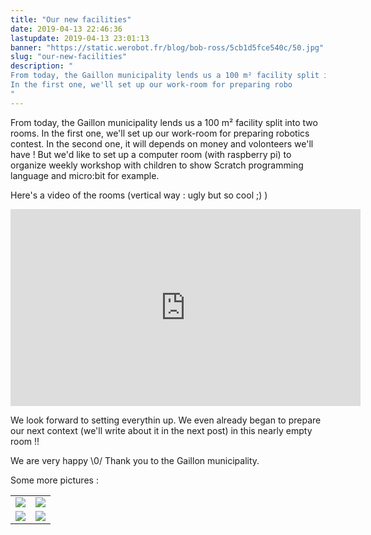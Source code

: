 ```yaml
---
title: "Our new facilities"
date: 2019-04-13 22:46:36
lastupdate: 2019-04-13 23:01:13
banner: "https://static.werobot.fr/blog/bob-ross/5cb1d5fce540c/50.jpg"
slug: "our-new-facilities"
description: " 
From today, the Gaillon municipality lends us a 100 m² facility split into two rooms.
In the first one, we'll set up our work-room for preparing robo
"
---
```

From today, the Gaillon municipality lends us a 100 m² facility split into two rooms.
In the first one, we'll set up our work-room for preparing robotics contest. In the second one, it will depends on money and volonteers we'll have ! But we'd like to set up a computer room (with raspberry pi) to organize weekly workshop with children to show Scratch programming language and micro:bit for example.

Here's a video of the rooms (vertical way : ugly but so cool ;) )

<iframe width="560" height="315" src="https://www.youtube-nocookie.com/embed/SycUqIMCV8Q" frameborder="0" allow="accelerometer; autoplay; encrypted-media; gyroscope; picture-in-picture" allowfullscreen></iframe>

We look forward to setting everythin up. We even already began to prepare our next context (we'll write about it in the next post) in this nearly empty room !!

We are very happy \\0/ Thank you to the Gaillon municipality.

Some more pictures : 

<table>
<tr>
<td><img src="https://static.werobot.fr/blog/bob-ross/5cb245b1302ff/50.jpg"></td>
<td><img src="https://static.werobot.fr/blog/bob-ross/5cb2469208278/50.jpg"></td>
</tr>
<tr>
<td><img src="https://static.werobot.fr/blog/bob-ross/5cb2462712d83/50.jpg"></td>
<td><img src="https://static.werobot.fr/blog/bob-ross/5cb2456f45796/50.jpg"></td>
</tr>
</table>
    